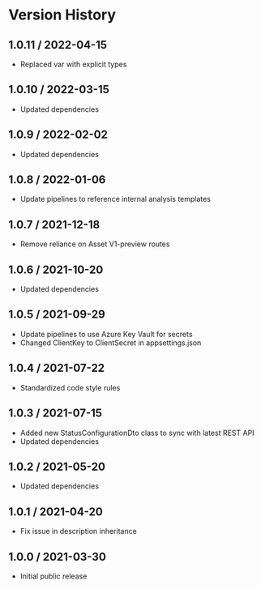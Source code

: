 # Version History

## 1.0.11 / 2022-04-15

- Replaced var with explicit types

## 1.0.10 / 2022-03-15

- Updated dependencies

## 1.0.9 / 2022-02-02

- Updated dependencies

## 1.0.8 / 2022-01-06

- Update pipelines to reference internal analysis templates

## 1.0.7 / 2021-12-18

- Remove reliance on Asset V1-preview routes

## 1.0.6 / 2021-10-20

- Updated dependencies

## 1.0.5 / 2021-09-29

- Update pipelines to use Azure Key Vault for secrets
- Changed ClientKey to ClientSecret in appsettings.json

## 1.0.4 / 2021-07-22

- Standardized code style rules

## 1.0.3 / 2021-07-15

- Added new StatusConfigurationDto class to sync with latest REST API
- Updated dependencies

## 1.0.2 / 2021-05-20

- Updated dependencies

## 1.0.1 / 2021-04-20

- Fix issue in description inheritance

## 1.0.0 / 2021-03-30

- Initial public release
